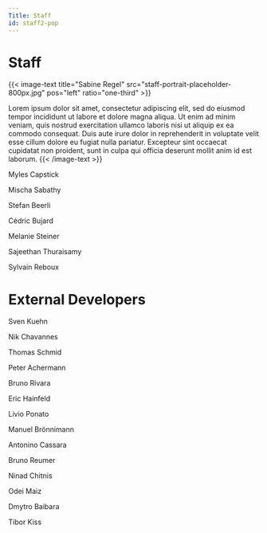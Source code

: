 ```yaml
---
Title: Staff
id: staff2-pop
---
```

# Staff

{{< image-text title="Sabine Regel" src="staff-portrait-placeholder-800px.jpg" pos="left" ratio="one-third" >}}

Lorem ipsum dolor sit amet, consectetur adipiscing elit, sed do eiusmod tempor incididunt ut labore et dolore magna aliqua. Ut enim ad minim veniam, quis nostrud exercitation ullamco laboris nisi ut aliquip ex ea commodo consequat. Duis aute irure dolor in reprehenderit in voluptate velit esse cillum dolore eu fugiat nulla pariatur. Excepteur sint occaecat cupidatat non proident, sunt in culpa qui officia deserunt mollit anim id est laborum.
{{< /image-text >}}


Myles Capstick

Mischa Sabathy

Stefan Beerli

Cédric Bujard

Melanie Steiner

Sajeethan Thuraisamy

Sylvain Reboux

# External Developers

Sven Kuehn

Nik Chavannes

Thomas Schmid

Peter Achermann

Bruno Rivara

Eric Hainfeld

Livio Ponato

Manuel Brönnimann

Antonino Cassara

Bruno Reumer

Ninad Chitnis

Odei Maiz

Dmytro Baibara

Tibor Kiss
